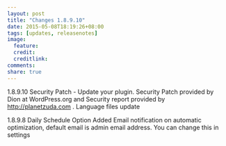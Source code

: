 ```yaml
---
layout: post
title: "Changes 1.8.9.10"
date: 2015-05-08T18:19:26+08:00
tags: [updates, releasenotes]
image:
  feature:
  credit:
  creditlink:
comments:
share: true
---
```

1.8.9.10
Security Patch - Update your plugin.
Security Patch provided by Dion at WordPress.org and Security report provided by http://planetzuda.com .
Language files update

1.8.9.8
Daily Schedule Option Added
Email notification on automatic optimization, default email is admin email address. You can change this in settings